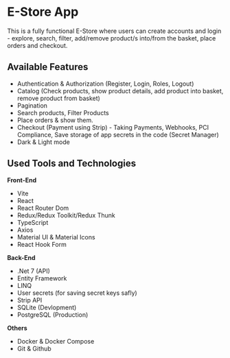 # E-Store App

This is a fully functional E-Store where users can create accounts and login - explore, search, filter, add/remove product/s into/from the basket, place orders and checkout.

## Available Features

- Authentication & Authorization (Register, Login, Roles, Logout)
- Catalog (Check products, show product details, add product into basket, remove product from basket)
- Pagination
- Search products, Filter Products
- Place orders & show them.
- Checkout (Payment using Strip) - Taking Payments, Webhooks, PCI Compliance, Save storage of app secrets in the code (Secret Manager)
- Dark & Light mode

## Used Tools and Technologies

<b>Front-End</b>

- Vite
- React
- React Router Dom
- Redux/Redux Toolkit/Redux Thunk
- TypeScript
- Axios
- Material UI & Material Icons
- React Hook Form

<b>Back-End</b>

- .Net 7 (API)
- Entity Framework
- LINQ
- User secrets (for saving secret keys safly)
- Strip API
- SQLite (Devlopment)
- PostgreSQL (Production)

<b>Others</b>

- Docker & Docker Compose
- Git & Github
